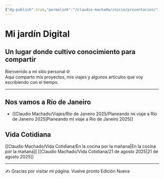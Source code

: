 ```yaml
---
{"dg-publish":true,"permalink":"/claudio-machado/inicio/presentacion/","title":"Mi Jardín digital","tags":["gardenEntry"]}
---
```


# Mi jardín Digital 
## Un lugar donde cultivo conocimiento para compartir 

Bienvenido a mi sitio personal 🌐  
Aquí comparto mis proyectos, mis viajes y algunos artículos que voy escribiendo con el tiempo.  

---

## Nos vamos a Río de Janeiro 

- [[Claudio Machado/Viajes/Rio de Janeiro 2025/Planeando mi viaje a Río de Janeiro 2025\|Planeando mi viaje a Río de Janeiro 2025]]

## Vida Cotidiana 
[[Claudio Machado/Vida Cotidiana/En la cocina por la mañana\|En la cocina por la mañana]]
[[Claudio Machado/Vida Cotidiana/21 de agosto 2025\|21 de agosto 2025]]

---

✍️ Gracias por visitar mi página.
Vuelve pronto 
Edición Nueva 






